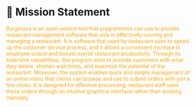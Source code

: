 # 🔺 Mission Statement <br> 
<span style="color:orange;">Burgeraza is an open-source tool that programmers can use to provide restaurant management software that aids in effectively running and managing a restaurant. It is software that used by restaurant uses to speed up the customer service process, and it allows a convenient increase in employee output and boosts overall restaurant productivity. Through its extensive capabilities, this program aims to provide customers with what they desire, shorten wait times, and maximize the potential of the restaurant. Moreover, the system enables quick and simple management of an online menu that clients can browse and use to submit orders with just a few clicks. It is designed for effective processing, restaurant staff uses these orders through an intuitive graphical interface rather than working manually. </span>
